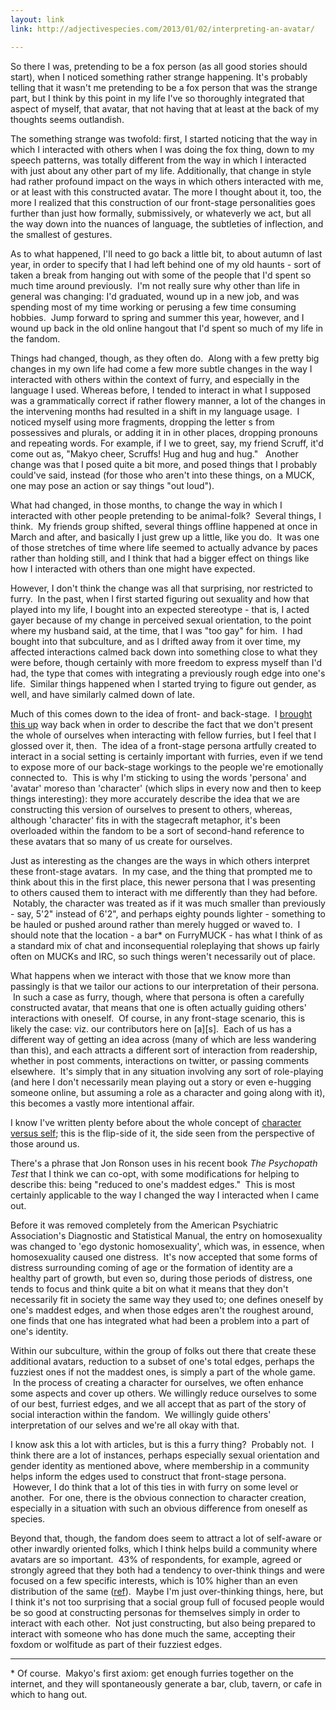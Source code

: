 ```yaml
---
layout: link
link: http://adjectivespecies.com/2013/01/02/interpreting-an-avatar/

---
```


So there I was, pretending to be a fox person (as all good stories should
start), when I noticed something rather strange happening. It's probably telling
that it wasn't me pretending to be a fox person that was the strange part, but I
think by this point in my life I've so thoroughly integrated that aspect of
myself, that avatar, that not having that at least at the back of my thoughts
seems outlandish.

The something strange was twofold: first, I started noticing that the way in
which I interacted with others when I was doing the fox thing, down to my speech
patterns, was totally different from the way in which I interacted with just
about any other part of my life. Additionally, that change in style had rather
profound impact on the ways in which others interacted with me, or at least with
this constructed avatar. The more I thought about it, too, the more I realized
that this construction of our front-stage personalities goes further than just
how formally, submissively, or whateverly we act, but all the way down into the
nuances of language, the subtleties of inflection, and the smallest of
gestures.<!--more-->

As to what happened, I'll need to go back a little bit, to about autumn of last
year, in order to specify that I had left behind one of my old haunts - sort of
taken a break from hanging out with some of the people that I'd spent so much
time around previously.  I'm not really sure why other than life in general was
changing: I'd graduated, wound up in a new job, and was spending most of my time
working or perusing a few time consuming hobbies.  Jump forward to spring and
summer this year, however, and I wound up back in the old online hangout that
I'd spent so much of my life in the fandom.

Things had changed, though, as they often do.  Along with a few pretty big
changes in my own life had come a few more subtle changes in the way I
interacted with others within the context of furry, and especially in the
language I used. Whereas before, I tended to interact in what I supposed was a
grammatically correct if rather flowery manner, a lot of the changes in the
intervening months had resulted in a shift in my language usage.  I noticed
myself using more fragments, dropping the letter s from possessives and plurals,
or adding it in in other places, dropping pronouns and repeating words. For
example, if I we to greet, say, my friend Scruff, it'd come out as, "Makyo
cheer, Scruffs! Hug and hug and hug."   Another change was that I posed quite a
bit more, and posed things that I probably could've said, instead (for those who
aren't into these things, on a MUCK, one may pose an action or say things "out
loud").

What had changed, in those months, to change the way in which I interacted with
other people pretending to be animal-folk?  Several things, I think.  My friends
group shifted, several things offline happened at once in March and after, and
basically I just grew up a little, like you do.  It was one of those stretches
of time where life seemed to actually advance by paces rather than holding
still, and I think that had a bigger effect on things like how I interacted with
others than one might have expected.

However, I don't think the change was all that surprising, nor restricted to
furry.  In the past, when I first started figuring out sexuality and how that
played into my life, I bought into an expected stereotype - that is, I acted
gayer because of my change in perceived sexual orientation, to the point where
my husband said, at the time, that I was "too gay" for him.  I had bought into
that subculture, and as I drifted away from it over time, my affected
interactions calmed back down into something close to what they were before,
though certainly with more freedom to express myself than I'd had, the type that
comes with integrating a previously rough edge into one's life.  Similar things
happened when I started trying to figure out gender, as well, and have similarly
calmed down of late.

Much of this comes down to the idea of front- and back-stage.  I [brought this
up](http://adjectivespecies.com/2011/12/07/character-versus-self-2/) way back
when in order to describe the fact that we don't present the whole of ourselves
when interacting with fellow furries, but I feel that I glossed over it, then.
 The idea of a front-stage persona artfully created to interact in a social
setting is certainly important with furries, even if we tend to expose more of
our back-stage workings to the people we're emotionally connected to.  This is
why I'm sticking to using the words 'persona' and 'avatar' moreso than
'character' (which slips in every now and then to keep things interesting): they
more accurately describe the idea that we are constructing this version of
ourselves to present to others, whereas, although 'character' fits in with the
stagecraft metaphor, it's been overloaded within the fandom to be a sort of
second-hand reference to these avatars that so many of us create for ourselves.

Just as interesting as the changes are the ways in which others interpret these
front-stage avatars.  In my case, and the thing that prompted me to think about
this in the first place, this newer persona that I was presenting to others
caused them to interact with me differently than they had before.  Notably, the
character was treated as if it was much smaller than previously - say, 5'2"
instead of 6'2", and perhaps eighty pounds lighter - something to be hauled or
pushed around rather than merely hugged or waved to.  I should note that the
location - a bar\* on FurryMUCK - has what I think of as a standard mix of chat
and inconsequential roleplaying that shows up fairly often on MUCKs and IRC, so
such things weren't necessarily out of place.

What happens when we interact with those that we know more than passingly is
that we tailor our actions to our interpretation of their persona.  In such a
case as furry, though, where that persona is often a carefully constructed
avatar, that means that one is often actually guiding others' interactions with
oneself.  Of course, in any front-stage scenario, this is likely the case: viz.
our contributors here on \[a\]\[s\].  Each of us has a different way of getting an
idea across (many of which are less wandering than this), and each attracts a
different sort of interaction from readership, whether in post comments,
interactions on twitter, or passing comments elsewhere.  It's simply that in any
situation involving any sort of role-playing (and here I don't necessarily mean
playing out a story or even e-hugging someone online, but assuming a role as a
character and going along with it), this becomes a vastly more intentional
affair.

I know I've written plenty before about the whole concept of [character versus
self](http://adjectivespecies.com/2011/11/23/character-versus-self/); this is
the flip-side of it, the side seen from the perspective of those around us.

There's a phrase that Jon Ronson uses in his recent book *The Psychopath
Test* that I think we can co-opt, with some modifications for helping to
describe this: being "reduced to one's maddest edges."  This is most certainly
applicable to the way I changed the way I interacted when I came out.

Before it was removed completely from the American Psychiatric Association's
Diagnostic and Statistical Manual, the entry on homosexuality was changed to
'ego dystonic homosexuality', which was, in essence, when homosexuality caused
one distress.  It's now accepted that some forms of distress surrounding coming
of age or the formation of identity are a healthy part of growth, but even so,
during those periods of distress, one tends to focus and think quite a bit on
what it means that they don't necessarily fit in society the same way they used
to; one defines oneself by one's maddest edges, and when those edges aren't the
roughest around, one finds that one has integrated what had been a problem into
a part of one's identity.

Within our subculture, within the group of folks out there that create these
additional avatars, reduction to a subset of one's total edges, perhaps the
fuzziest ones if not the maddest ones, is simply a part of the whole game.  In
the process of creating a character for ourselves, we often enhance some aspects
and cover up others. We willingly reduce ourselves to some of our best, furriest
edges, and we all accept that as part of the story of social interaction within
the fandom.  We willingly guide others' interpretation of our selves and we're
all okay with that.

I know ask this a lot with articles, but is this a furry thing?  Probably not.
 I think there are a lot of instances, perhaps especially sexual orientation and
gender identity as mentioned above, where membership in a community helps inform
the edges used to construct that front-stage persona.  However, I do think that
a lot of this ties in with furry on some level or another.  For one, there is
the obvious connection to character creation, especially in a situation with
such an obvious difference from oneself as species.

Beyond that, though, the fandom does seem to attract a lot of self-aware or
other inwardly oriented folks, which I think helps build a community where
avatars are so important.  43% of respondents, for example, agreed or strongly
agreed that they both had a tendency to over-think things and were focused on a
few specific interests, which is 10% higher than an even distribution of the
same
([ref](http://adjectivespecies.com/wp-content/uploads/2013/01/overthinking-focus.png)).
 Maybe I'm just over-thinking things, here, but I think it's not too surprising
that a social group full of focused people would be so good at constructing
personas for themselves simply in order to interact with each other.  Not just
constructing, but also being prepared to interact with someone who has done much
the same, accepting their foxdom or wolfitude as part of their fuzziest edges.

-----

\* Of course.  Makyo's first axiom: get enough furries together on the internet,
and they will spontaneously generate a bar, club, tavern, or cafe in which to
hang out.
